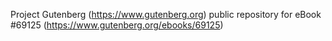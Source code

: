 Project Gutenberg (https://www.gutenberg.org) public repository for
eBook #69125 (https://www.gutenberg.org/ebooks/69125)

